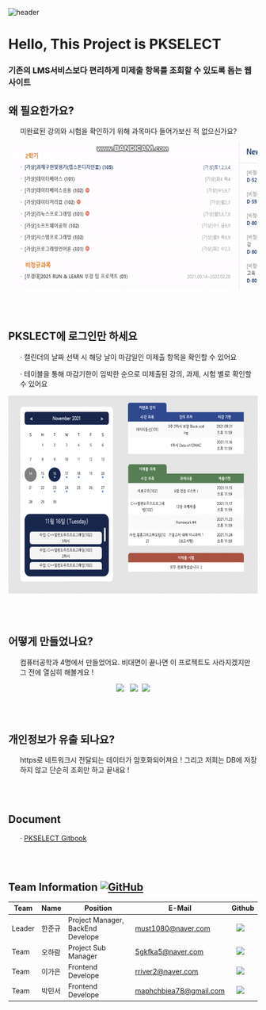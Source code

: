 

![header](https://capsule-render.vercel.app/api?type=wave&color=auto&height=135&section=header&text=&fontSize=90&fontAlignY=30&)

<h1>Hello, This Project is PKSELECT</h1>
<h3>기존의 LMS서비스보다 편리하게 미제출 항목를 조회할 수 있도록 돕는 웹사이트</h3>
<h2> 왜 필요한가요? </h2>
<ul> 미완료된 강의와 시험을 확인하기 위해 과목마다 들어가보신 적 없으신가요?</ul>
<p align="center"><img src="./for_readme/lms_problem.gif" width="600" height="294"/></p>
<br></br>

<h2> PKSLECT에 로그인만 하세요 </h2>
<ul> &middot; 캘린더의 날짜 선택 시 해당 날이 마감일인 미제출 항목을 확인할 수 있어요</ul>
<ul> &middot; 테이블을 통해 마감기한이 임박한 순으로 미제출된 강의, 과제, 시험 별로 확인할 수 있어요 </ul>

<p align="center"><img src="./for_readme/pkselect_secondpage.png" width="600" height="400"/></p>



 <br></br>
<h2> 어떻게 만들었나요? </h2>
<ul>
    컴퓨터공학과 4명에서 만들었어요. 비대면이 끝나면 이 프로젝트도 사라지겠지만 그 전에 열심히 해볼게요 !
</ul>
 <p align = "center"><img src="https://img.shields.io/badge/Flask-3766AB?style=for-the-badge&logo=Flask&logoColor=white"/></a> </a>&nbsp <img src="https://img.shields.io/badge/JavaScript-3766AB?style=for-the-badge&logo=JavaScript&logoColor=white"/></a> </a>&nbsp<img src="https://img.shields.io/badge/AWS-3766AB?style=for-the-badge&logo=AWS&logoColor=white"/></p>

 <br></br>

<h2> 개인정보가 유출 되나요? </h2>
<ul>
    https로 네트워크시 전달되는 데이터가 암호화되어져요 ! 그리고 저희는 DB에 저장하지 않고 단순히 조회만 하고 끝내요 !
</ul>
<br></br>

<h2> Document </h2>
<ul>
	&middot;
    <a href="https://doongu.gitbook.io/pk_select/">PKSELECT Gitbook </a>
</ul>
<br></br>

<h2> Team Information <a href="https://github.com/osamhack2020/Web_Drawing-chat-consulation_Stones-in-greenhouse/blob/master/LICENSE"><img alt="GitHub" src="https://img.shields.io/github/license/osamhack2020/Web_Drawing-chat-consulation_Stones-in-greenhouse"></a></h2>

<!--  아래는 Team INFORMATION 표-->

Team|Name|Position|E-Mail|Github|
---|---|---|---|---|
Leader|한준규|Project Manager, BackEnd Develope|must1080@naver.com|<a href="https://github.com/Haram0111"><img src="http://img.shields.io/badge/doongu-655ced?style=social&logo=github" style="height : auto; margin-left : 10px; margin-right : 10px;"/>
Team|오하람|Project Sub Manager|5gkfka5@naver.com|<a href="https://github.com/Haram0111"><img src="http://img.shields.io/badge/Haram0111-655ced?style=social&logo=github&color=informational" style="height : auto; margin-left : 10px; margin-right : 10px;"/>
Team|이가은|Frontend Develope|rriver2@naver.com|<a href="https://github.com/rriver2"><img src="http://img.shields.io/badge/rriver2-655ced?style=social&logo=github&color=informational" style="height : auto; margin-left : 10px; margin-right : 10px;"/>
Team|박민서|Frontend Develope|maphchbiea78@gmail.com|<a href="https://github.com/Verus0"><img src="http://img.shields.io/badge/Verus0-655ced?style=social&logo=github&color=informational" style="height : auto; margin-left : 10px; margin-right : 10px;"/>
